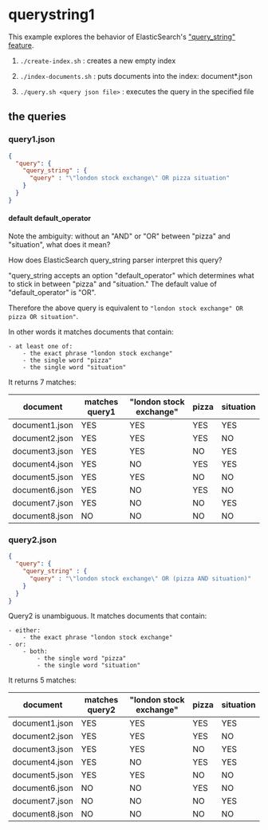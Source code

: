 # querystring1

This example explores the behavior of ElasticSearch's ["query_string" feature](https://www.elastic.co/guide/en/elasticsearch/reference/current/query-dsl-query-string-query.html).
 
1. `./create-index.sh` : creates a new empty index

2. `./index-documents.sh` : puts documents into the index: document*.json

3. `./query.sh <query json file>` : executes the query in the specified file  

## the queries

### query1.json 

```json
{
  "query": {
    "query_string" : {
      "query" : "\"london stock exchange\" OR pizza situation"
    }
  }
}
```

#### default default_operator

Note the ambiguity: without an "AND" or "OR" between "pizza" and "situation", what does it mean?

How does ElasticSearch query_string parser interpret this query?

"query_string accepts an option "default_operator" which determines what to stick in between "pizza" and "situation." The default value of "default_operator" is "OR".

Therefore the above query is equivalent to `"london stock exchange" OR pizza OR situation"`.

In other words it matches documents that contain:

    - at least one of:  
        - the exact phrase "london stock exchange"
        - the single word "pizza"
        - the single word "situation"

It returns 7 matches:


| document  | matches query1  | "london stock exchange"  | pizza  | situation  |
|---|---|---|---|---|
| document1.json  | YES  | YES  | YES  | YES  |
| document2.json   |  YES | YES  |YES   | NO  |
| document3.json   |  YES | YES  |  NO | YES  |
| document4.json   |  YES | NO  |  YES | YES  |
| document5.json   |  YES | YES  |  NO | NO |
| document6.json   |  YES | NO  |  YES | NO |
| document7.json   |  YES | NO  |  NO | YES |
| document8.json   |  NO | NO  |  NO | NO |

### query2.json 

```json
{
  "query": {
    "query_string" : {
      "query" : "\"london stock exchange\" OR (pizza AND situation)"
    }
  }
}
```

Query2 is unambiguous. It matches documents that contain:

    - either:  
        - the exact phrase "london stock exchange"
    - or:
        - both:
            - the single word "pizza"
            - the single word "situation"

It returns 5 matches:

| document  | matches query2  | "london stock exchange"  | pizza  | situation  |
|---|---|---|---|---|
| document1.json  | YES  | YES  | YES  | YES  |
| document2.json   |  YES | YES  |YES   | NO  |
| document3.json   |  YES | YES  |  NO | YES  |
| document4.json   |  YES | NO  |  YES | YES  |
| document5.json   |  YES | YES  |  NO | NO |
| document6.json   |  NO | NO  |  YES | NO |
| document7.json   |  NO | NO  |  NO | YES |
| document8.json   |  NO | NO  |  NO | NO |


